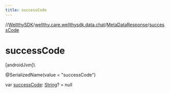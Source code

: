 ```yaml
---
title: successCode
---
```

//[WellthySDK](../../../index.html)/[wellthy.care.wellthysdk.data.chat](../index.html)/[MetaDataResponse](index.html)/[successCode](success-code.html)



# successCode



[androidJvm]\




@SerializedName(value = "successCode")



var [successCode](success-code.html): [String](https://kotlinlang.org/api/latest/jvm/stdlib/kotlin/-string/index.html)? = null




